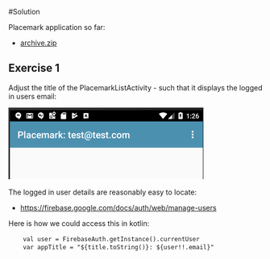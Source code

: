 #Solution

Placemark application so far:

- [archive.zip](archives/archive.zip)

## Exercise 1

Adjust the title of the PlacemarkListActivity - such that it displays the logged in users email:

![](img/13.png)

The logged in user details are reasonably easy to locate:

- <https://firebase.google.com/docs/auth/web/manage-users>

Here is how we could access this in kotlin:

~~~
    val user = FirebaseAuth.getInstance().currentUser
    var appTitle = "${title.toString()}: ${user!!.email}"
~~~